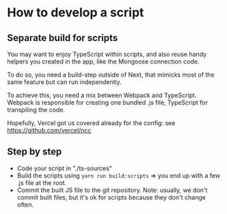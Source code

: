 # How to develop a script

## Separate build for scripts

You may want to enjoy TypeScript within scripts, and also reuse
handy helpers you created in the app, like the Mongoose connection code.

To do so, you need a build-step outside of Next, that mimicks most of the same feature
but can run independently.

To achieve this, you need a mix between Webpack and TypeScript. Webpack is responsible
for creating one bundled .js file, TypeScript for transpiling the code.

Hopefully, Vercel got us covered already for the config: see https://github.com/vercel/ncc

## Step by step

- Code your script in "./ts-sources"
- Build the scripts using `yarn run build:scripts` => you end up with a few .js file at the root.
- Commit the built JS file to the git repository. Note: usually, we don't commit built files,
but it's ok for scripts because they don't change often.
